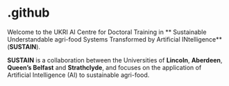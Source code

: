 # .github

Welcome to the UKRI AI Centre for Doctoral Training in ** Sustainable Understandable agri-food Systems Transformed by Artificial INtelligence** (**SUSTAIN**).


**SUSTAIN** is a collaboration between the Universities of **Lincoln**, **Aberdeen**, **Queen’s Belfast** and **Strathclyde**, and focuses on the application of Artificial Intelligence (AI) to sustainable agri-food.
